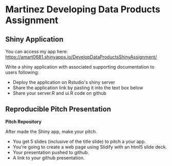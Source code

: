 Martinez Developing Data Products Assignment
=========================

## Shiny Application

You can access my app here: https://amart0681.shinyapps.io/DevelopDataProductsShinyAssignment/

Write a shiny application with associated supporting documentation to users following:

- Deploy the application on Rstudio's shiny server
- Share the application link by pasting it into the text box below
- Share your server.R and ui.R code on github

## Reproducible Pitch Presentation

**Pitch Repository** 

After made the Shiny app, make your pitch. 
- You get 5 slides (inclusive of the title slide)  to pitch a your app. 
- You're going to create a web page using Slidify with an html5 slide deck.
- Your presentation pushed to github.
- A link to your github presentation.

